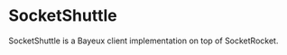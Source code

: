 SocketShuttle
=============

SocketShuttle is a Bayeux client implementation on top of SocketRocket.
